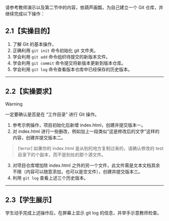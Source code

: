 请参考教师演示以及第二节中的内容，依葫芦画瓢，为自己建立一个 Git 仓库，并继续完成以下操作：

## 2.1【实操目的】

1. 了解 Git 的基本操作，
3. 正确利用 `git init` 命令初始化 git 文件夹。
4. 学会利用 `git add` 命令组织待提交的新版本文件。
5. 学会利用 `git commit` 命令提交将新版本更新到版本仓库。
6. 学会利用 `git log` 命令查看版本仓库中已经保存的历史版本。
___

## 2.2【实操要求】

>[!warning]
>  一定要确认是否是在 “工作目录” 进行 Git 操作。

1. 参考示例操作，项目初始化后新增 index.html，创建并提交版本一。
2. 对 index.html 进行一些删改，例如加上一段类似“这是修改后的文字”这样的内容，创建并提交版本二。
>[!error]
> 如果你的 index.html 是从别的地方复制过来的，请确认修改的 test 目录下的个副本，而不是别处的那个源文件。
3. 对项目仓库增加除 index.html 之外的另一个文件，此文件需是文本文档其余不限（内容可以随意添加，也可以是空文件），创建并提交版本三。
4. 利用 `git log` 查看上述三个历史版本。
---
## 2.3【学生展示】
学生动手完成上述操作后，在屏幕上显示 git log 的信息，并举手示意教师检查。